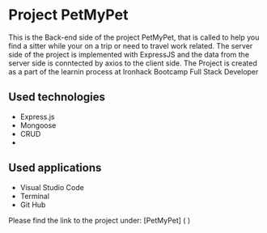 # Project PetMyPet 

This is the Back-end side of the project PetMyPet, that is called to help you find a sitter while your on a trip or need to travel work related. The server side of the project is implemented with ExpressJS and the data from the server side is conntected by axios to the client side.
The Project is created as a part of the learnin process at Ironhack Bootcamp Full Stack Developer

## Used technologies

* Express.js
* Mongoose
* CRUD
* 

## Used applications

* Visual Studio Code
* Terminal
* Git Hub

Please find the link to the project under: 
[PetMyPet] ( )